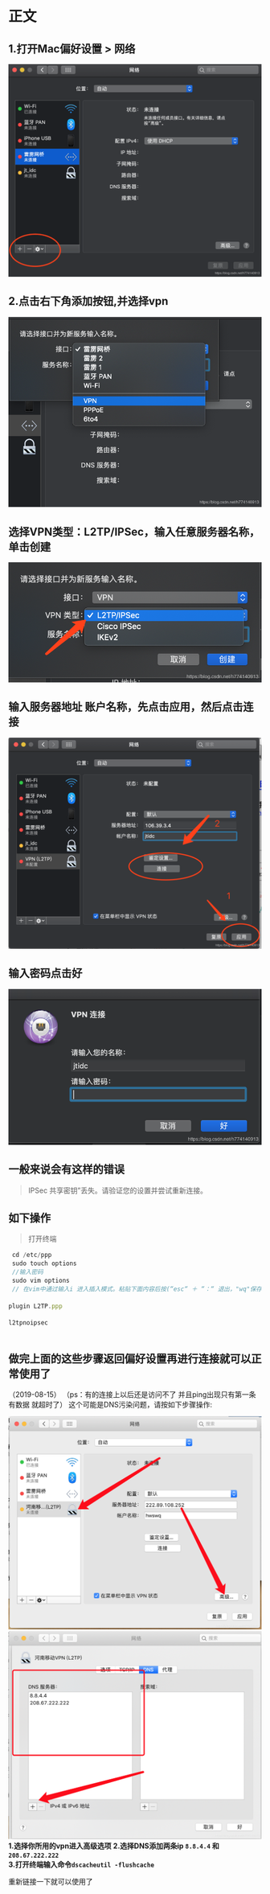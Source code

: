 


# 正文

## 1.打开Mac偏好设置 > 网络

![在这里插入图片描述](../public/images/20190214142801606.png?x-oss-process=image/watermark,type_ZmFuZ3poZW5naGVpdGk,shadow_10,text_aHR0cHM6Ly9ibG9nLmNzZG4ubmV0L2g3NzQxNDA5MTM=,size_16,color_FFFFFF,t_70)

## **2.点击右下角添加按钮,并选择vpn**

![在这里插入图片描述](../public/images/20190214142908348.png?x-oss-process=image/watermark,type_ZmFuZ3poZW5naGVpdGk,shadow_10,text_aHR0cHM6Ly9ibG9nLmNzZG4ubmV0L2g3NzQxNDA5MTM=,size_16,color_FFFFFF,t_70)
## 选择VPN类型：L2TP/IPSec，输入任意服务器名称，单击创建
![在这里插入图片描述](../public/images/20190214142955148.png?x-oss-process=image/watermark,type_ZmFuZ3poZW5naGVpdGk,shadow_10,text_aHR0cHM6Ly9ibG9nLmNzZG4ubmV0L2g3NzQxNDA5MTM=,size_16,color_FFFFFF,t_70)
## 输入服务器地址 账户名称，先点击应用，然后点击连接

![在这里插入图片描述](../public/images/20190214143828561.png?x-oss-process=image/watermark,type_ZmFuZ3poZW5naGVpdGk,shadow_10,text_aHR0cHM6Ly9ibG9nLmNzZG4ubmV0L2g3NzQxNDA5MTM=,size_16,color_FFFFFF,t_70)
## 输入密码点击好

![在这里插入图片描述](../public/images/20190214143907162.png?x-oss-process=image/watermark,type_ZmFuZ3poZW5naGVpdGk,shadow_10,text_aHR0cHM6Ly9ibG9nLmNzZG4ubmV0L2g3NzQxNDA5MTM=,size_16,color_FFFFFF,t_70)
## 一般来说会有这样的错误

> IPSec 共享密钥”丢失。请验证您的设置并尝试重新连接。

## 如下操作

> 打开终端

```js
 cd /etc/ppp
 sudo touch options
 //输入密码
 sudo vim options
 // 在vim中通过输入i 进入插入模式。粘贴下面内容后按(“esc“ ＋ “：“ 退出，"wq"保存)

plugin L2TP.ppp

l2tpnoipsec
 
```
## 做完上面的这些步骤返回偏好设置再进行连接就可以正常使用了
（2019-08-15）
（ps：有的连接上以后还是访问不了 并且ping出现只有第一条有数据 就超时了）
这个可能是DNS污染问题，请按如下步骤操作:

![在这里插入图片描述](../public/images/20190815113037702.png?x-oss-process=image/watermark,type_ZmFuZ3poZW5naGVpdGk,shadow_10,text_aHR0cHM6Ly9ibG9nLmNzZG4ubmV0L2g3NzQxNDA5MTM=,size_16,color_FFFFFF,t_70)
![在这里插入图片描述](../public/images/20190815113149465.png?x-oss-process=image/watermark,type_ZmFuZ3poZW5naGVpdGk,shadow_10,text_aHR0cHM6Ly9ibG9nLmNzZG4ubmV0L2g3NzQxNDA5MTM=,size_16,color_FFFFFF,t_70)
**1.选择你所用的vpn进入高级选项**
 **2.选择DNS添加两条ip `8.8.4.4` 和 `208.67.222.222`**  
 **3.打开终端输入命令`dscacheutil -flushcache`** 

 重新链接一下就可以使用了




